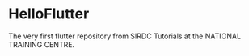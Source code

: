 # HelloFlutter
The very first flutter repository from SIRDC Tutorials at the NATIONAL TRAINING CENTRE.
